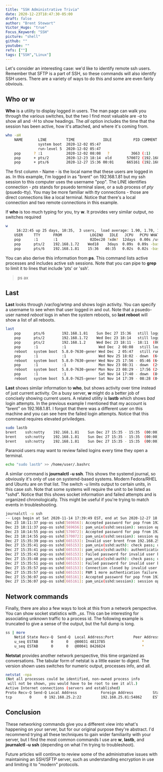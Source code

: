 ```yaml
---
title: "SSH Administrative Trivia"
date: 2020-12-23T18:47:30-05:00
draft: false
author: "Brent Stewart"
Victor_Hugo: "true"
Focus_Keyword: "SSH"
picture: "shell"
github: ""
youtube: ""
refs: [""]
tags: ["SSH","Linux"]
---
```


Let's consider an interesting case: we'd like to identify remote ssh users.  Remember that SFTP is a part of SSH, so these commands will also identify SSH users.  There are a variety of ways to do this and some are even fairly obviouis.

## Who or w
__Who__ is a utility to display logged in users.  The man page can walk you through the various switches, but the two I find most valuable are _-a_ to show all and _-H_ to show headings.  The _all_ option includes the time that the session has been active, how it's attached, and where it's coming from.
```bash
who -aH
    NAME       LINE         TIME             IDLE          PID COMMENT  EXIT  
               system boot  2020-12-02 05:47  
               run-level 5  2020-12-02 05:47  
    pop      ? :1           2020-12-02 08:08   ?          3663 (:1)  
    pop      + pts/2        2020-12-23 18:14  old       570072 (192.168.1.72)  
    pop      + pts/6        2020-12-27 15:36 00:01      665161 (192.168.1.81)  
```

The first column - Name - is the local name that these users are logged in as.  In this example, I'm logged in as "brent" on 192.168.1.81 but my ssh session to this computer uses the username "pop".  The LINE identifies connection - _pts_ stands for psuedo terminal slave, or a sub  process of _pty_ (psuedo-tty).  You may be more familiar with _tty_ connections - those are direct connections like a local terminal.  Notice that there's a local connection and two remote connections in this example.

If __who__ is too much typing for you, try __w__.  It provides very similar output, no switches required

```bash
w
     16:22:45 up 25 days, 10:35,  3 users,  load average: 1.90, 1.70, 1.53  
    USER     TTY      FROM             LOGIN@   IDLE   JCPU   PCPU WHAT
    pop      :1       :1               02Dec20 ?xdm?  12days  0.00s /usr/libexec/gdm-x-session --run-sc
    pop      pts/2    192.168.1.72    Wed18    3days  0.09s  0.09s -bash
    pop      pts/6    192.168.1.81    15:36   46:35   0.02s  0.02s -bash
```

You can also derive this information from __ps__.  This command lists active processes and includes active ssh sessions.  Note that you can pipe to __grep__ to limit it to lines that include 'pts' or 'ssh'.
> ps  ax

## Last
__Last__ looks through /var/log/wtmp and shows login activity.  You can specify a username to see when that user logged in and out.  Note that a psuedo-user named _reboot_ logs in when the system reboots, so __last reboot__ will show a list of all reboots.
```bash
last
    pop      pts/6        192.168.1.81    Sun Dec 27 15:36   still logged in  
    pop      pts/2        192.168.1.72    Wed Dec 23 18:14   still logged in  
    pop      pts/2        192.168.1.2     Wed Dec 23 18:11 - 18:11  (00:00)  
    pop      :1           :1               Wed Dec  2 08:08   still logged in  
    reboot   system boot  5.8.0-7630-gener Wed Dec  2 05:47   still running  
    pop      :1           :1               Wed Nov 25 18:02 - down  (6+11:44)  
    reboot   system boot  5.8.0-7630-gener Wed Nov 25 17:56 - 05:46 (6+11:50)  
    pop      :1           :1               Mon Nov 23 08:31 - down  (2+09:24)  
    reboot   system boot  5.8.0-7630-gener Mon Nov 23 08:29 - 17:56 (2+09:26)  
    pop      :1           :1               Sat Nov 14 17:40 - down  (8+14:47)  
    reboot   system boot  5.8.0-7625-gener Sat Nov 14 17:39 - 08:28 (8+14:48) 
```
__Last__ shows similar information to __who__, but shows activity over time instead of just current activity.  On a busy server, __w__ might do a better job of concisely showing current users.  A related utility is __lastb__ which shows _bad_ login attempts.  In the previous example I mentioned that my account is "brent" on 192.168.1.81.  I forgot that there was a different user on this machine and you can see here the failed login attempts.  Notice that this command requires elevated priviledges.

```bash
sudo lastb  
brent    ssh:notty    192.168.1.81    Sun Dec 27 15:35 - 15:35  (00:00)  
brent    ssh:notty    192.168.1.81    Sun Dec 27 15:35 - 15:35  (00:00)  
brent    ssh:notty    192.168.1.81    Sun Dec 27 15:35 - 15:35  (00:00)  
```

Paranoid users may want to review failed logins every time they open a terminal.  
```bash
echo "sudo lastb" >> /home/user/.bashrc  
```

A similar command is __journalctl -u ssh__.  This shows the systemd journal, so obviously it's only of use on systemd-based systems.  Modern Fedora/RHEL and Ubuntu are on that list.  The switch _-u_ limits output to certain units, in this case _ssh_.  Note that some systems will require the unit to be listed as "sshd".   Notice that this shows socket information and failed attempts and is organized chronologically.  This might be useful if you're trying to match events in troubleshooting.

```bash
journalctl -u ssh  
-- Logs begin at Sat 2020-11-14 17:39:49 EST, end at Sun 2020-12-27 18:10:11 EST. --  
Dec 23 18:11:37 pop-os sshd[569656]: Accepted password for pop from 192.168.1.2 port 52778 ssh2  
Dec 23 18:11:37 pop-os sshd[569656]: pam_unix(sshd:session): session opened for user pop by (uid=0)  
Dec 23 18:14:55 pop-os sshd[570072]: Accepted password for pop from 192.168.25.72 port 23639 ssh2  
Dec 23 18:14:55 pop-os sshd[570072]: pam_unix(sshd:session): session opened for user pop by (uid=0)  
Dec 27 15:35:39 pop-os sshd[665153]: Invalid user brent from 192.168.25.81 port 54850  
Dec 27 15:35:41 pop-os sshd[665153]: pam_unix(sshd:auth): check pass; user unknown  
Dec 27 15:35:41 pop-os sshd[665153]: pam_unix(sshd:auth): authentication failure; logname= uid=0 eu>  
Dec 27 15:35:43 pop-os sshd[665153]: Failed password for invalid user brent from 192.168.25.81 port>  
Dec 27 15:35:48 pop-os sshd[665153]: pam_unix(sshd:auth): check pass; user unknown  
Dec 27 15:35:51 pop-os sshd[665153]: Failed password for invalid user brent from 192.168.25.81 port>  
Dec 27 15:35:57 pop-os sshd[665153]: Connection closed by invalid user brent 192.168.25.81 port 548>  
Dec 27 15:35:57 pop-os sshd[665153]: PAM 1 more authentication failure; logname= uid=0 euid=0 tty=s>  
Dec 27 15:36:07 pop-os sshd[665161]: Accepted password for pop from 192.168.25.81 port 54862 ssh2  
Dec 27 15:36:07 pop-os sshd[665161]: pam_unix(sshd:session): session opened for user pop by (uid=0)  
```


## Network commands
Finally, there are also a few ways to look at this from a network perspective.  You can show socket statistics with __ss_.  This can be interesting for associating unknown traffic to a process id.  The following example is truncated to give a sense of the output, but the full dump is long.

```bash
ss | more
    Netid State Recv-Q  Send-Q  Local Address:Port         Peer Address:Port    Process
    u_seq ESTAB      0      0   @00031 4813785                 *                4813786        
    u_seq ESTAB      0      0   @00041 8426824                 *                8426825        
```

__Netstat__ provides another network perspective, this time organized as conversations.  The tabular form of netstat is a little easier to digest.  The version shown uses switches for numeric output, processes info, and all.  

```bash
netstat -npa  
(Not all processes could be identified, non-owned process info  
 will not be shown, you would have to be root to see it all.)  
Active Internet connections (servers and established)  
Proto Recv-Q Send-Q Local Address           Foreign Address         State       PID/Program name      
tcp        0      0 192.168.25.2:22         192.168.25.81:54862     ESTABLISHED -  
```

## Conclusion
These networking commands give you a different view into what's happening on your server, but for our original purpose they're abstract.  I'd recommend trying all these techniques to gain wider familiarity with your server, but I find the most common commands I use are __w__, __lastb__, and __journalctl -u ssh__ (depending on what I'm trying to troubleshoot).

Future articles will continue to review some of the administrative issues with maintaining an SSH/SFTP server, such as understanding encryption in use and limiting it to "modern" protocols.